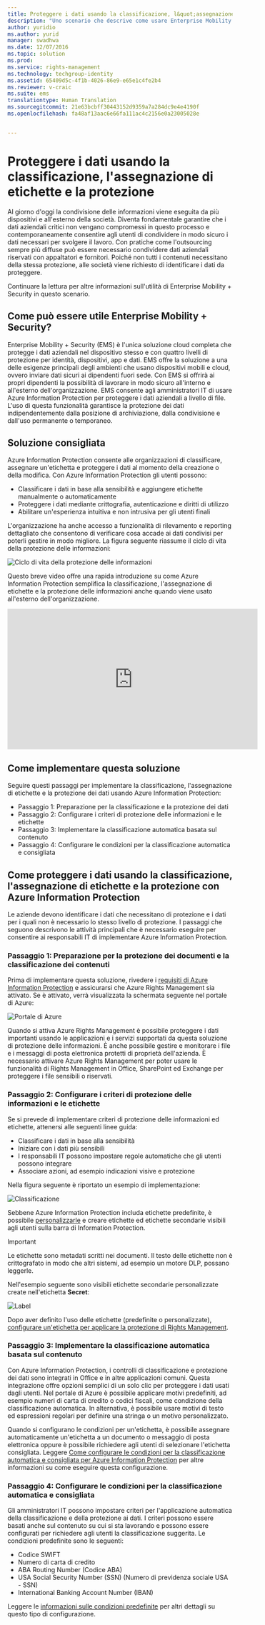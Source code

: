 ```yaml
---
title: Proteggere i dati usando la classificazione, l&quot;assegnazione di etichette e la protezione | Azure Information Protection
description: "Uno scenario che descrive come usare Enterprise Mobility + Security per classificare, assegnare un&quot;etichetta e proteggere i dati usando le funzionalità di Microsoft Azure Information Protection."
author: yuridio
ms.author: yurid
manager: swadhwa
ms.date: 12/07/2016
ms.topic: solution
ms.prod: 
ms.service: rights-management
ms.technology: techgroup-identity
ms.assetid: 65409d5c-4f1b-4026-86e9-e65e1c4fe2b4
ms.reviewer: v-craic
ms.suite: ems
translationtype: Human Translation
ms.sourcegitcommit: 21e63bcbff30443152d9359a7a284dc9e4e4190f
ms.openlocfilehash: fa48af13aac6e66fa111ac4c2156e0a23005028e


---
```


# <a name="secure-data-using-classification-labeling-and-protection"></a>Proteggere i dati usando la classificazione, l'assegnazione di etichette e la protezione 

Al giorno d'oggi la condivisione delle informazioni viene eseguita da più dispositivi e all'esterno della società.  Diventa fondamentale garantire che i dati aziendali critici non vengano compromessi in questo processo e contemporaneamente consentire agli utenti di condividere in modo sicuro i dati necessari per svolgere il lavoro. Con pratiche come l'outsourcing sempre più diffuse può essere necessario condividere dati aziendali riservati con appaltatori e fornitori. Poiché non tutti i contenuti necessitano della stessa protezione, alle società viene richiesto di identificare i dati da proteggere.

Continuare la lettura per altre informazioni sull'utilità di Enterprise Mobility + Security in questo scenario.

## <a name="how-can-enterprise-mobility--security-help-you"></a>Come può essere utile Enterprise Mobility + Security?
 
Enterprise Mobility + Security (EMS) è l'unica soluzione cloud completa che protegge i dati aziendali nel dispositivo stesso e con quattro livelli di protezione per identità, dispositivi, app e dati. EMS offre la soluzione a una delle esigenze principali degli ambienti che usano dispositivi mobili e cloud, ovvero inviare dati sicuri ai dipendenti fuori sede. Con EMS si offrirà ai propri dipendenti la possibilità di lavorare in modo sicuro all'interno e all'esterno dell'organizzazione. EMS consente agli amministratori IT di usare Azure Information Protection per proteggere i dati aziendali a livello di file. L'uso di questa funzionalità garantisce la protezione dei dati indipendentemente dalla posizione di archiviazione, dalla condivisione e dall'uso permanente o temporaneo. 

## <a name="recommended-solution"></a>Soluzione consigliata

Azure Information Protection consente alle organizzazioni di classificare, assegnare un'etichetta e proteggere i dati al momento della creazione o della modifica. Con Azure Information Protection gli utenti possono:

- Classificare i dati in base alla sensibilità e aggiungere etichette manualmente o automaticamente
- Proteggere i dati mediante crittografia, autenticazione e diritti di utilizzo
- Abilitare un'esperienza intuitiva e non intrusiva per gli utenti finali

L'organizzazione ha anche accesso a funzionalità di rilevamento e reporting dettagliato che consentono di verificare cosa accade ai dati condivisi per poterli gestire in modo migliore. La figura seguente riassume il ciclo di vita della protezione delle informazioni:

![Ciclo di vita della protezione delle informazioni](./media/infoprotect-secure-classify-scenario/infoprotect-secure-classify-scenario-fig1.png)

Questo breve video offre una rapida introduzione su come Azure Information Protection semplifica la classificazione, l'assegnazione di etichette e la protezione delle informazioni anche quando viene usato all'esterno dell'organizzazione.

<iframe src="https://channel9.msdn.com/Shows/Mechanics/An-Introduction-to-Microsoft-Azure-Information-Protection/player" width="560" height="315" allowFullScreen frameBorder="0"></iframe>

## <a name="how-to-implement-this-solution"></a>Come implementare questa soluzione

Seguire questi passaggi per implementare la classificazione, l'assegnazione di etichette e la protezione dei dati usando Azure Information Protection:

- Passaggio 1: Preparazione per la classificazione e la protezione dei dati
- Passaggio 2: Configurare i criteri di protezione delle informazioni e le etichette
- Passaggio 3: Implementare la classificazione automatica basata sul contenuto
- Passaggio 4: Configurare le condizioni per la classificazione automatica e consigliata

## <a name="how-to-secure-data-using-classification-labeling-and-protection-with-azure-information-protection"></a>Come proteggere i dati usando la classificazione, l'assegnazione di etichette e la protezione con Azure Information Protection

Le aziende devono identificare i dati che necessitano di protezione e i dati per i quali non è necessario lo stesso livello di protezione. I passaggi che seguono descrivono le attività principali che è necessario eseguire per consentire ai responsabili IT di implementare Azure Information Protection.

### <a name="step-1-preparing-for-document-protection-and-content-classification"></a>Passaggio 1: Preparazione per la protezione dei documenti e la classificazione dei contenuti

Prima di implementare questa soluzione, rivedere i [requisiti di Azure Information Protection](/information-protection/get-started/requirements.md) e assicurarsi che Azure Rights Management sia attivato. Se è attivato, verrà visualizzata la schermata seguente nel portale di Azure:

![Portale di Azure](./media/infoprotect-secure-classify-scenario/infoprotect-secure-classify-scenario-fig2.png)

Quando si attiva Azure Rights Management è possibile proteggere i dati importanti usando le applicazioni e i servizi supportati da questa soluzione di protezione delle informazioni. È anche possibile gestire e monitorare i file e i messaggi di posta elettronica protetti di proprietà dell'azienda. È necessario attivare Azure Rights Management per poter usare le funzionalità di Rights Management in Office, SharePoint ed Exchange per proteggere i file sensibili o riservati.

### <a name="step-2-configure-information-protection-policies-and-labels"></a>Passaggio 2: Configurare i criteri di protezione delle informazioni e le etichette

Se si prevede di implementare criteri di protezione delle informazioni ed etichette, attenersi alle seguenti linee guida:

- Classificare i dati in base alla sensibilità
- Iniziare con i dati più sensibili
- I responsabili IT possono impostare regole automatiche che gli utenti possono integrare 
- Associare azioni, ad esempio indicazioni visive e protezione

Nella figura seguente è riportato un esempio di implementazione:

![Classificazione](./media/infoprotect-secure-classify-scenario/infoprotect-secure-classify-scenario-fig3.png)

Sebbene Azure Information Protection includa etichette predefinite, è possibile [personalizzarle](/information-protection/deploy-use/configure-policy-new-label.md) e creare etichette ed etichette secondarie visibili agli utenti sulla barra di Information Protection. 

> [!IMPORTANT] 
> Le etichette sono metadati scritti nei documenti. Il testo delle etichette non è crittografato in modo che altri sistemi, ad esempio un motore DLP, possano leggerle.

Nell'esempio seguente sono visibili etichette secondarie personalizzate create nell'etichetta **Secret**:

![Label](./media/infoprotect-secure-classify-scenario/infoprotect-secure-classify-scenario-fig4.png)

Dopo aver definito l'uso delle etichette (predefinite o personalizzate), [configurare un'etichetta per applicare la protezione di Rights Management](/information-protection/deploy-use/configure-policy-new-label.md). 

### <a name="step-3-implement-content-based-automatic-classification"></a>Passaggio 3: Implementare la classificazione automatica basata sul contenuto

Con Azure Information Protection, i controlli di classificazione e protezione dei dati sono integrati in Office e in altre applicazioni comuni. Questa integrazione offre opzioni semplici di un solo clic per proteggere i dati usati dagli utenti. Nel portale di Azure è possibile applicare motivi predefiniti, ad esempio numeri di carta di credito o codici fiscali, come condizione della classificazione automatica. In alternativa, è possibile usare motivi di testo ed espressioni regolari per definire una stringa o un motivo personalizzato.

Quando si configurano le condizioni per un'etichetta, è possibile assegnare automaticamente un'etichetta a un documento o messaggio di posta elettronica oppure è possibile richiedere agli utenti di selezionare l'etichetta consigliata. Leggere [Come configurare le condizioni per la classificazione automatica e consigliata per Azure Information Protection](/information-protection/deploy-use/configure-policy-classification.md) per altre informazioni su come eseguire questa configurazione.


### <a name="step-4-configure-conditions-for-automatic-and-recommended-classification"></a>Passaggio 4: Configurare le condizioni per la classificazione automatica e consigliata

Gli amministratori IT possono impostare criteri per l'applicazione automatica della classificazione e della protezione ai dati. I criteri possono essere basati anche sul contenuto su cui si sta lavorando e possono essere configurati per richiedere agli utenti la classificazione suggerita. Le condizioni predefinite sono le seguenti:

- Codice SWIFT
- Numero di carta di credito
- ABA Routing Number (Codice ABA)
- USA Social Security Number (SSN) (Numero di previdenza sociale USA - SSN)
- International Banking Account Number (IBAN)

Leggere le [informazioni sulle condizioni predefinite](/information-protection/deploy-use/configure-policy-classification.md#information-about-the-built-in-conditions) per altri dettagli su questo tipo di configurazione.



<!--HONumber=Dec16_HO2-->



